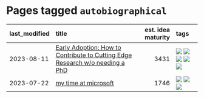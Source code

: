 # Pages tagged `autobiographical`

|last_modified|title|est. idea maturity|tags
|:---|:---|---:|:---|
|2023-08-11|[Early Adoption: How to Contribute to Cutting Edge Research w/o needing a PhD](../early_adoption_and_fomo.md)|3431|[![](https://img.shields.io/badge/tag-autobiographical-e54ba1)](../tags/autobiographical.md) [![](https://img.shields.io/badge/tag-career_advice-426a5f)](../tags/career_advice.md) [![](https://img.shields.io/badge/tag-early_adoption-e3b2c7)](../tags/early_adoption.md) [![](https://img.shields.io/badge/tag-mentoring-dafbc7)](../tags/mentoring.md) [![](https://img.shields.io/badge/tag-reddit-7064e0)](../tags/reddit.md)|
|2023-07-22|[my time at microsoft](../my_time_at_microsoft.md)|1746|[![](https://img.shields.io/badge/tag-amazon-297b32)](../tags/amazon.md) [![](https://img.shields.io/badge/tag-autobiographical-e54ba1)](../tags/autobiographical.md) [![](https://img.shields.io/badge/tag-microsoft-4ed36d)](../tags/microsoft.md)|